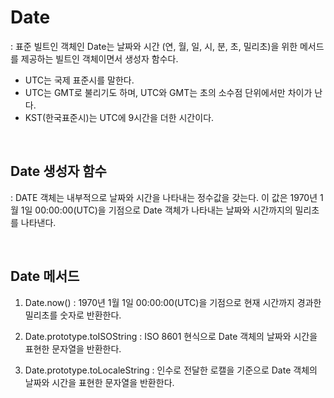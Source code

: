 # Date

: 표준 빌트인 객체인 Date는 날짜와 시간 (연, 월, 일, 시, 분, 초, 밀리초)을 위한 메서드를 제공하는 빌트인 객체이면서 생성자 함수다.

- UTC는 국제 표준시를 말한다.
- UTC는 GMT로 불리기도 하며, UTC와 GMT는 초의 소수점 단위에서만 차이가 난다.
- KST(한국표준시)는 UTC에 9시간을 더한 시간이다.

<br/>

## Date 생성자 함수

: DATE 객체는 내부적으로 날짜와 시간을 나타내는 정수값을 갖는다.
이 값은 1970년 1월 1일 00:00:00(UTC)을 기점으로 Date 객체가 나타내는 날짜와 시간까지의 밀리초를 나타낸다.

<br/>

## Date 메서드

1. Date.now()
   : 1970년 1월 1일 00:00:00(UTC)을 기점으로 현재 시간까지 경과한 밀리초를 숫자로 반환한다.

2. Date.prototype.toISOString
   : ISO 8601 현식으로 Date 객체의 날짜와 시간을 표현한 문자열을 반환한다.

3. Date.prototype.toLocaleString
   : 인수로 전달한 로캘을 기준으로 Date 객체의 날짜와 시간을 표현한 문자열을 반환한다.
